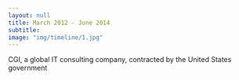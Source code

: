 ```yaml
---
layout: null
title: March 2012 - June 2014
subtitle:
image: "img/timeline/1.jpg"
---
```

CGI, a global IT consulting company, contracted by the United States government
